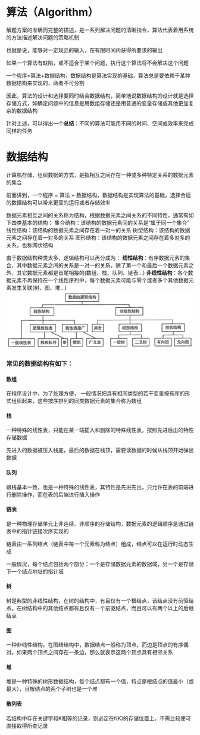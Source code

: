 # 算法（Algorithm）
解题方案的准确而完整的描述，是一系列解决问题的清晰指令，算法代表着用系统的方法描述解决问题的策略机制  

也就是说，能够对一定规范的输入，在有限时间内获得所要求的输出  

如果一个算法有缺陷，或不适合于某个问题，执行这个算法将不会解决这个问题  

一个程序=算法+数据结构，数据结构是算法实现的基础，算法总是要依赖于某种数据结构来实现的，两者不可分割  

因此，算法的设计和选择要同时结合数据结构，简单地说数据结构的设计就是选择存储方式，如确定问题中的信息是用数组存储还是用普通的变量存储或其他更加复杂的数据结构  

针对上述，可以得出一个**总结**：不同的算法可能用不同的时间、空间或效率来完成同样的任务  


# 数据结构
计算机存储、组织数据的方式，是指相互之间存在一种或多种特定关系的数据元素的集合  

前面讲到，一个程序 = 算法 + 数据结构，数据结构是实现算法的基础，选择合适的数据结构可以带来更高的运行或者存储效率  

数据元素相互之间的关系称为结构，根据数据元素之间关系的不同特性，通常有如下四类基本的结构：
集合结构：该结构的数据元素间的关系是“属于同一个集合”
线性结构：该结构的数据元素之间存在着一对一的关系
树型结构：该结构的数据元素之间存在着一对多的关系
图形结构：该结构的数据元素之间存在着多对多的关系，也称网状结构

由于数据结构种类太多，逻辑结构可以再分成为：
**线性结构**：有序数据元素的集合，其中数据元素之间的关系是一对一的关系，除了第一个和最后一个数据元素之外，其它数据元素都是首尾相接的(数组、栈、队列、链表...)
**非线性结构**：各个数据元素不再保持在一个线性序列中，每个数据元素可能与零个或者多个其他数据元素发生关联(树、图、堆...)
![数据结构](../img/数据结构.png)

### 常见的数据结构有如下：

#### 数组
在程序设计中，为了处理方便， 一般情况把具有相同类型的若干变量按有序的形式组织起来，这些按序排列的同类数据元素的集合称为数组

#### 栈
一种特殊的线性表，只能在某一端插入和删除的特殊线性表，按照先进后出的特性存储数据

先进入的数据被压入栈底，最后的数据在栈顶，需要读数据的时候从栈顶开始弹出数据

#### 队列
跟栈基本一致，也是一种特殊的线性表，其特性是先进先出，只允许在表的前端进行删除操作，而在表的后端进行插入操作

#### 链表
是一种物理存储单元上非连续、非顺序的存储结构，数据元素的逻辑顺序是通过链表中的指针链接次序实现的

链表由一系列结点（链表中每一个元素称为结点）组成，结点可以在运行时动态生成

一般情况，每个结点包括两个部分：一个是存储数据元素的数据域，另一个是存储下一个结点地址的指针域

#### 树
树是典型的非线性结构，在树的结构中，有且仅有一个根结点，该结点没有前驱结点。在树结构中的其他结点都有且仅有一个前驱结点，而且可以有两个以上的后继结点

#### 图
一种非线性结构。在图结结构中，数据结点一般称为顶点，而边是顶点的有序偶对。如果两个顶点之间存在一条边，那么就表示这两个顶点具有相邻关系

#### 堆
堆是一种特殊的树形数据结构，每个结点都有一个值，特点是根结点的值最小（或最大），且根结点的两个子树也是一个堆

#### 散列表
若结构中存在关键字和K相等的记录，则必定在f(K)的存储位置上，不需比较便可直接取得所查记录
